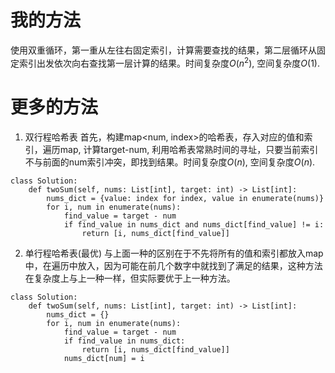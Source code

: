 # 我的方法
使用双重循环，第一重从左往右固定索引，计算需要查找的结果，第二层循环从固定索引出发依次向右查找第一层计算的结果。时间复杂度$O(n^2)$, 空间复杂度$O(1)$.

# 更多的方法
1. 双行程哈希表
首先，构建map<num, index>的哈希表，存入对应的值和索引，遍历map, 计算target-num, 利用哈希表常熟时间的寻址，只要当前索引不与前面的num索引冲突，即找到结果。时间复杂度$O(n)$, 空间复杂度$O(n)$.
```python3
class Solution:
    def twoSum(self, nums: List[int], target: int) -> List[int]:
        nums_dict = {value: index for index, value in enumerate(nums)}
        for i, num in enumerate(nums):
            find_value = target - num
            if find_value in nums_dict and nums_dict[find_value] != i:
                return [i, nums_dict[find_value]]
```
2. 单行程哈希表(最优)
与上面一种的区别在于不先将所有的值和索引都放入map中，在遍历中放入，因为可能在前几个数字中就找到了满足的结果，这种方法在复杂度上与上一种一样，但实际要优于上一种方法。
```python3
class Solution:
    def twoSum(self, nums: List[int], target: int) -> List[int]:
        nums_dict = {}
        for i, num in enumerate(nums):
            find_value = target - num
            if find_value in nums_dict:
                return [i, nums_dict[find_value]]
            nums_dict[num] = i
```